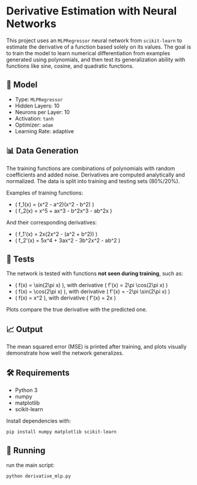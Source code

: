 # Derivative Estimation with Neural Networks

This project uses an `MLPRegressor` neural network from `scikit-learn` to estimate the derivative of a function based solely on its values. The goal is to train the model to learn numerical differentiation from examples generated using polynomials, and then test its generalization ability with functions like sine, cosine, and quadratic functions.

## 🧠 Model

- Type: `MLPRegressor`
- Hidden Layers: 10
- Neurons per Layer: 10
- Activation: `tanh`
- Optimizer: `adam`
- Learning Rate: adaptive

## 📊 Data Generation

The training functions are combinations of polynomials with random coefficients and added noise. Derivatives are computed analytically and normalized. The data is split into training and testing sets (80%/20%).

Examples of training functions:

- \( f_1(x) = (x^2 - a^2)(x^2 - b^2) \)
- \( f_2(x) = x^5 + ax^3 - b^2x^3 - ab^2x \)

And their corresponding derivatives:

- \( f_1'(x) = 2x(2x^2 - (a^2 + b^2)) \)
- \( f_2'(x) = 5x^4 + 3ax^2 - 3b^2x^2 - ab^2 \)

## 🧪 Tests

The network is tested with functions **not seen during training**, such as:

- \( f(x) = \sin(2\pi x) \), with derivative \( f'(x) = 2\pi \cos(2\pi x) \)
- \( f(x) = \cos(2\pi x) \), with derivative \( f'(x) = -2\pi \sin(2\pi x) \)
- \( f(x) = x^2 \), with derivative \( f'(x) = 2x \)

Plots compare the true derivative with the predicted one.

## 📈 Output

The mean squared error (MSE) is printed after training, and plots visually demonstrate how well the network generalizes.

## 🛠️ Requirements

- Python 3
- numpy
- matplotlib
- scikit-learn

Install dependencies with:

```bash
pip install numpy matplotlib scikit-learn
```
## 🚀 Running

 run the main script:
 ```Bash
 python derivative_mlp.py
```